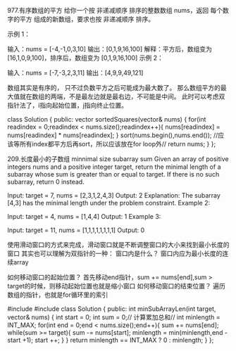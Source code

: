 977.有序数组的平方
给你一个按 非递减顺序 排序的整数数组 nums，返回 每个数字的平方 组成的新数组，要求也按 非递减顺序 排序。

示例 1：

输入：nums = [-4,-1,0,3,10]
输出：[0,1,9,16,100]
解释：平方后，数组变为 [16,1,0,9,100]，排序后，数组变为 [0,1,9,16,100]
示例 2：

输入：nums = [-7,-3,2,3,11]
输出：[4,9,9,49,121]

数组其实是有序的， 只不过负数平方之后可能成为最大数了。
那么数组平方的最大值就在数组的两端，不是最左边就是最右边，不可能是中间。
此时可以考虑双指针法了，i指向起始位置，j指向终止位置。

class Solution {
public:
    vector<int> sortedSquares(vector<int>& nums) {
        for(int readindex = 0;readindex < nums.size();readindex++){
            nums[readindex] = nums[readindex] * nums[readindex];
        }
        sort(nums.begin(),nums.end());
        //应该等所有index都平方后再sort，所以应该放在for loop外//
    return nums;
    }
};    


209.长度最小的子数组 minnimal size subarray sum
Given an array of positive integers nums and a positive integer target, return the minimal length of a 
subarray
 whose sum is greater than or equal to target. If there is no such subarray, return 0 instead.

Input: target = 7, nums = [2,3,1,2,4,3]
Output: 2
Explanation: The subarray [4,3] has the minimal length under the problem constraint.
Example 2:

Input: target = 4, nums = [1,4,4]
Output: 1
Example 3:

Input: target = 11, nums = [1,1,1,1,1,1,1,1]
Output: 0


使用滑动窗口的方式来完成，滑动窗口就是不断调整窗口的大小来找到最小长度的窗口
其实也可以理解为双指针的一种：
窗口内是什么？
窗口内应为最小长度的连续array

如何移动窗口的起始位置？
首先移动end指针，sum += nums[end],sum > target的时候，则移动起始位置也就是缩小窗口
如何移动窗口的结束位置？
遍历数组的指针，也就是for循环里的索引


#include <vector>
#include <limits>
class Solution {
public:
    int minSubArrayLen(int target, vector<int>& nums) {
        int start = 0;
        int sum = 0;// 计算累加总和//
        int minlength = INT_MAX;
        for(int end = 0;end < nums.size();end++){
            sum += nums[end];
            while(sum >= target){
                sum -= nums[start];
                minlength = min(minlength,end - start +1);
                start ++;
            }
        }
        return minlength == INT_MAX ? 0 : minlength;
    }
};

